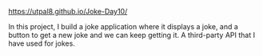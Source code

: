 https://utpal8.github.io/Joke-Day10/

In this project, I build a joke application where it displays a joke, and a button to get a new joke and we can keep getting it. A third-party API that I have used for jokes. 

